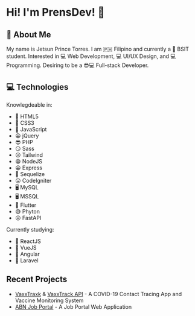 # Hi! I'm PrensDev! 👋

## 👦 About Me

My name is Jetsun Prince Torres. I am 🇵🇭 Filipino and currently a 👦 BSIT student. Interested in 💻 Web Development, 💻 UI/UX Design, and 💻 Programming. Desiring to be a 😎💻 Full-stack Developer.

## 💻 Technologies

Knowlegdeable in:

- 💪 HTML5
- 💪 CSS3
- 🤘 JavaScript
- 😀 jQuery
- 😎 PHP
- 😏 Sass
- 😜 Tailwind
- 😁 NodeJS
- 😀 Express
- 🤗 Sequelize
- 😮 CodeIgniter
- 🖥 MySQL
- 🖥 MSSQL
- 📱 Flutter 
- 😅 Phyton
- 😖 FastAPI

Currently studying:
- 🤗 ReactJS
- 🤗 VueJS
- 🤗 Angular
- 🤗 Laravel

## Recent Projects

- [VaxxTraxk](https://github.com/PrensDev/vaxxtrack) & [VaxxTrack API](https://github.com/PrensDev/vaxxtrack-api) - A COVID-19 Contact Tracing App and Vaccine Monitoring System
- [ABN Job Portal](https://github.com/PrensDev/ABN-Job-Portal) - A Job Portal Web Application

